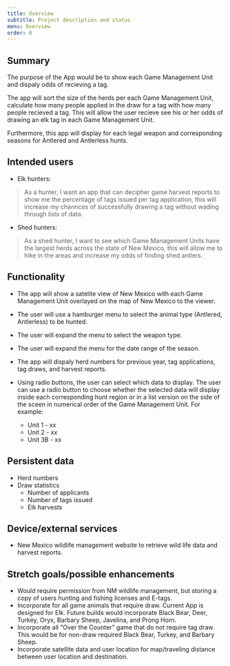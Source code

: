 ```yaml
---
title: Overview
subtitle: Project description and status
menu: Overview
order: 0
---
```


## Summary

The purpose of the App would be to show each Game Management Unit and dispaly odds of recieving a
tag.

The app will sort the size of the herds per each Game Management Unit, calculate how many people
applied in the draw for a tag with how many people recieved a tag. This will allow the user recieve
see his or her odds of drawing an elk tag in each Game Management Unit.

Furthermore, this app will display for each legal weapon and corresponding seasons for Antlered and
Antlerless hunts.

## Intended users

  * Elk hunters:

> As a hunter, I want an app that can decipher game harvest reports to show me the percentage of tags issued per tag application, this will increase my channces of successfully drawing a tag without wading through lists of data.


  * Shed hunters:

> As a shed hunter, I want to see which Game Management Units have the largest herds across the state of New Mexico, this will allow me to hike in the areas and increase my odds of finding shed antlers.

## Functionality

* The app will show a satelite view of New Mexico with each Game Management Unit overlayed on the
  map of New Mexico to the viewer.
* The user will use a hamburger menu to select the animal type (Antlered, Antlerless) to be hunted.
* The user will expand the menu to select the weapon type.
* The user will expand the menu for the date range of the season.
* The app will dispaly herd numbers for previous year, tag applications, tag draws, and harvest
  reports.
* Using radio buttons, the user can select which data to display. The user can use a radio button to
  choose whether the selected data will display inside each corresponding hunt region or in a list
  version on the side of the sceen in numerical order of the Game Management Unit. For example:

    * Unit 1 - xx
    * Unit 2 - xx
    * Unit 3B - xx

## Persistent data

* Herd numbers
* Draw statistics
  * Number of applicants
  * Number of tags issued
  * Elk harvests

## Device/external services

* New Mexico wildlife management website to retrieve wild life data and harvest reports.

## Stretch goals/possible enhancements

* Would require permission from NM wildlife management, but storing a copy of users hunting and
  fishing licenses and E-tags.
* Incorporate for all game animals that require draw. Current App is designed for Elk. Future builds
  would incorporate Black Bear, Deer, Turkey, Oryx, Barbary Sheep, Javelina, and Prong Horn.
* Incorporate all "Over the Counter" game that do not require tag draw. This would be for non-draw
  required Black Bear, Turkey, and Barbary Sheep.
* Incorporate satellite data and user location for map/traveling distance between user location and
  destination.

